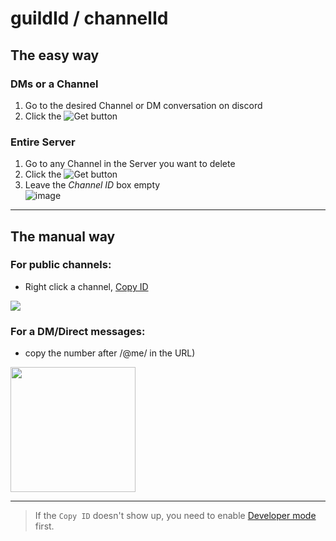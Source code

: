 # guildId / channelId

## The easy way

### DMs or a Channel
1.  Go to the desired Channel or DM conversation on discord
2. Click the ![Get](https://user-images.githubusercontent.com/3372598/72776133-cf568d80-3bef-11ea-8ee7-4f1b9da9670d.png) button

### Entire Server
1. Go to any Channel in the Server you want to delete
2. Click the ![Get](https://user-images.githubusercontent.com/3372598/72776133-cf568d80-3bef-11ea-8ee7-4f1b9da9670d.png) button
3. Leave the *Channel ID* box empty  
  ![image](https://user-images.githubusercontent.com/3372598/72776409-dcc04780-3bf0-11ea-91da-e722d6f2f064.png)

----

## The manual way

### For public channels:
- Right click a channel, [Copy ID](./developerMode.md)  
<img src=https://media.giphy.com/media/UqBPG05BIP3Vkj7Pby/giphy.gif>


### For a DM/Direct messages:

- copy the number after /@me/ in the URL)  
<img src="https://user-images.githubusercontent.com/3372598/58374439-d9739f80-7f2d-11e9-85f4-3c241a85a8bb.png" height="200">


-----

> If the `Copy ID` doesn't show up, you need to enable [Developer mode](./developerMode.md) first.
